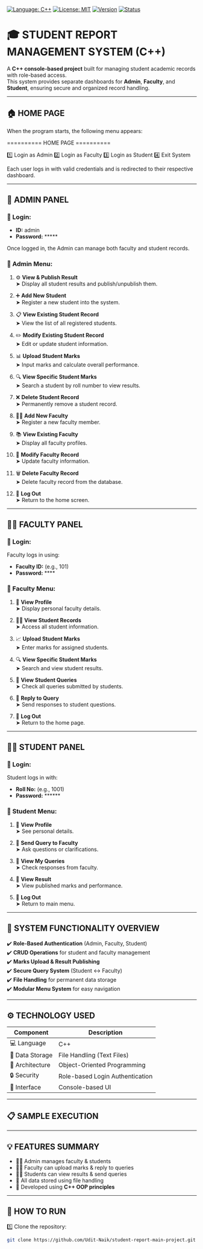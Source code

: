 [![Language: C++](https://img.shields.io/badge/Language-C%2B%2B-blue?style=flat-square&logo=c%2B%2B)](https://isocpp.org)
[![License: MIT](https://img.shields.io/badge/License-MIT-yellow.svg?style=flat-square)](./LICENSE)
[![Version](https://img.shields.io/badge/Version-1.0.0-brightgreen?style=flat-square)](#)
[![Status](https://img.shields.io/badge/Status-Completed-success?style=flat-square)](#)

# 🎓 STUDENT REPORT MANAGEMENT SYSTEM (C++)

A **C++ console-based project** built for managing student academic records with role-based access.  
This system provides separate dashboards for **Admin**, **Faculty**, and **Student**, ensuring secure and organized record handling.

---

## 🏠 HOME PAGE

When the program starts, the following menu appears:

========== HOME PAGE ==========

1️⃣ Login as Admin
2️⃣ Login as Faculty
3️⃣ Login as Student
4️⃣ Exit System

Each user logs in with valid credentials and is redirected to their respective dashboard.

---

## 👑 ADMIN PANEL

### 🔐 Login:
- **ID:** admin  
- **Password:** *****  

Once logged in, the Admin can manage both faculty and student records.

### 🧭 Admin Menu:

1. ⚙️ **View & Publish Result**  
   ➤ Display all student results and publish/unpublish them.

2. ➕ **Add New Student**  
   ➤ Register a new student into the system.

3. 📋 **View Existing Student Record**  
   ➤ View the list of all registered students.

4. ✏️ **Modify Existing Student Record**  
   ➤ Edit or update student information.

5. 📊 **Upload Student Marks**  
   ➤ Input marks and calculate overall performance.

6. 🔍 **View Specific Student Marks**  
   ➤ Search a student by roll number to view results.

7. ❌ **Delete Student Record**  
   ➤ Permanently remove a student record.

8. 👩‍🏫 **Add New Faculty**  
   ➤ Register a new faculty member.

9. 📚 **View Existing Faculty**  
   ➤ Display all faculty profiles.

10. 📝 **Modify Faculty Record**  
    ➤ Update faculty information.

11. 🗑️ **Delete Faculty Record**  
    ➤ Delete faculty record from the database.

12. 🚪 **Log Out**  
    ➤ Return to the home screen.

---

## 👨‍🏫 FACULTY PANEL

### 🔐 Login:
Faculty logs in using:
- **Faculty ID:** (e.g., 101)  
- **Password:** ****  

### 🧭 Faculty Menu:

1. 👤 **View Profile**  
   ➤ Display personal faculty details.

2. 👩‍🎓 **View Student Records**  
   ➤ Access all student information.

3. 📈 **Upload Student Marks**  
   ➤ Enter marks for assigned students.

4. 🔍 **View Specific Student Marks**  
   ➤ Search and view student results.

5. 💬 **View Student Queries**  
   ➤ Check all queries submitted by students.

6. 📨 **Reply to Query**  
   ➤ Send responses to student questions.

7. 🚪 **Log Out**  
   ➤ Return to the home page.

---

## 👨‍🎓 STUDENT PANEL

### 🔐 Login:
Student logs in with:
- **Roll No:** (e.g., 1001)  
- **Password:** ******  

### 🧭 Student Menu:

1. 👤 **View Profile**  
   ➤ See personal details.

2. 💬 **Send Query to Faculty**  
   ➤ Ask questions or clarifications.

3. 📩 **View My Queries**  
   ➤ Check responses from faculty.

4. 📜 **View Result**  
   ➤ View published marks and performance.

5. 🚪 **Log Out**  
   ➤ Return to main menu.

---

## 🧠 SYSTEM FUNCTIONALITY OVERVIEW

✔️ **Role-Based Authentication** (Admin, Faculty, Student)  
✔️ **CRUD Operations** for student and faculty management  
✔️ **Marks Upload & Result Publishing**  
✔️ **Secure Query System** (Student ↔ Faculty)  
✔️ **File Handling** for permanent data storage  
✔️ **Modular Menu System** for easy navigation  

---

## ⚙️ TECHNOLOGY USED

| Component | Description |
|------------|--------------|
| 💻 Language | C++ |
| 📂 Data Storage | File Handling (Text Files) |
| 🧠 Architecture | Object-Oriented Programming |
| 🔒 Security | Role-based Login Authentication |
| 🧰 Interface | Console-based UI |

---

## 📋 SAMPLE EXECUTION


---

## 💡 FEATURES SUMMARY

- 🧑‍💼 Admin manages faculty & students  
- 👨‍🏫 Faculty can upload marks & reply to queries  
- 👨‍🎓 Students can view results & send queries  
- 💾 All data stored using file handling  
- 🧱 Developed using **C++ OOP principles**

---

## 🚀 HOW TO RUN

1️⃣ Clone the repository:
```bash
git clone https://github.com/Udit-Naik/student-report-main-project.git
